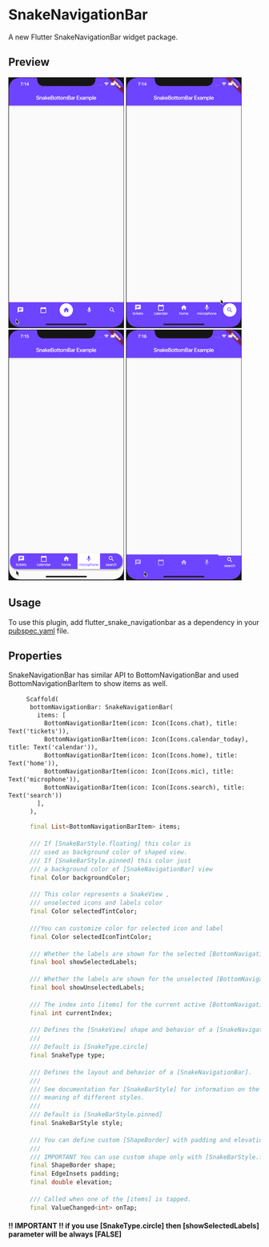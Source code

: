 # SnakeNavigationBar

A new Flutter SnakeNavigationBar widget package.

## Preview

![Take a look](preview/preview.gif)
![Take a look](preview/preview1.gif)
![Take a look](preview/preview2.gif)
![Take a look](preview/preview3.gif)

## Usage

To use this plugin, add flutter_snake_navigationbar as a dependency in your [pubspec.yaml](https://flutter.io/using-packages/) file.


## Properties

SnakeNavigationBar has similar API to BottomNavigationBar and used BottomNavigationBarItem to show items as well. 

```
     Scaffold(
      bottomNavigationBar: SnakeNavigationBar(
        items: [
          BottomNavigationBarItem(icon: Icon(Icons.chat), title: Text('tickets')),
          BottomNavigationBarItem(icon: Icon(Icons.calendar_today), title: Text('calendar')),
          BottomNavigationBarItem(icon: Icon(Icons.home), title: Text('home')),
          BottomNavigationBarItem(icon: Icon(Icons.mic), title: Text('microphone')),
          BottomNavigationBarItem(icon: Icon(Icons.search), title: Text('search'))
        ],
      ),
``` 

```dart
      final List<BottomNavigationBarItem> items;

      /// If [SnakeBarStyle.floating] this color is
      /// used as background color of shaped view.
      /// If [SnakeBarStyle.pinned] this color just
      /// a background color of [SnakeNavigationBar] view
      final Color backgroundColor;
    
      /// This color represents a SnakeView , 
      /// unselected icons and labels color
      final Color selectedTintColor;
    
      ///You can customize color for selected icon and label
      final Color selectedIconTintColor;
    
      /// Whether the labels are shown for the selected [BottomNavigationBarItem].
      final bool showSelectedLabels;
    
      /// Whether the labels are shown for the unselected [BottomNavigationBarItem].
      final bool showUnselectedLabels;
    
      /// The index into [items] for the current active [BottomNavigationBarItem].
      final int currentIndex;
    
      /// Defines the [SnakeView] shape and behavior of a [SnakeNavigationBar].
      ///
      /// Default is [SnakeType.circle]
      final SnakeType type;
    
      /// Defines the layout and behavior of a [SnakeNavigationBar].
      ///
      /// See documentation for [SnakeBarStyle] for information on the
      /// meaning of different styles.
      ///
      /// Default is [SnakeBarStyle.pinned]
      final SnakeBarStyle style;
    
      /// You can define custom [ShapeBorder] with padding and elevation to [SnakeNavigationBar]
      ///
      /// IMPORTANT You can use custom shape only with [SnakeBarStyle.floating]
      final ShapeBorder shape;
      final EdgeInsets padding;
      final double elevation;
    
      /// Called when one of the [items] is tapped.
      final ValueChanged<int> onTap;
```


#### !! IMPORTANT !! if you use [SnakeType.circle] then [showSelectedLabels] parameter will be always [FALSE]

    
